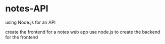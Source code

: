 # notes-API
using Node.js for an API

create the frontend for a notes web app 
use node.js to create the backend for the frontend 
